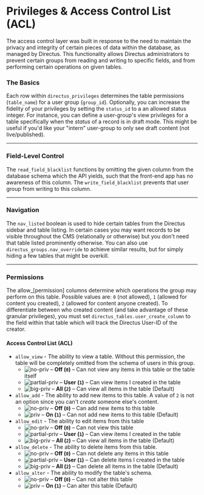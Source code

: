 # Privileges & Access Control List (ACL)

The access control layer was built in response to the need to maintain the privacy and integrity of certain pieces of data within the database, as managed by Directus. This functionality allows Directus administrators to prevent certain groups from reading and writing to specific fields, and from performing certain operations on given tables. 

### The Basics
Each row within `directus_privileges` determines the table permissions (`table_name`) for a user group (`group_id`). Optionally, you can increase the fidelity of your privileges by setting the `status_id` to a an allowed status integer. For instance, you can define a user-group's view privileges for a table specifically  when the _status_ of a record is in draft mode. This might be useful if you'd like your "intern" user-group to only see draft content (not live/published).

----------

### Field-Level Control
The `read_field_blacklist` functions by omitting the given column from the database schema which the API yields, such that the front-end app has no awareness of this column. The `write_field_blacklist` prevents that user group from writing to this column.

----------

### Navigation
The `nav_listed` boolean is used to hide certain tables from the Directus sidebar and table listing. In certain cases you may want records to be visible throughout the CMS (relationally or otherwise) but you don't need that table listed prominently otherwise. You can also use `directus_groups.nav_override` to achieve similar results, but for simply hiding a few tables that might be overkill.

----------

### Permissions
The allow_[permission] columns determine which operations the group may perform on this table. Possible values are: `0` (not allowed), `1` (allowed for content you created), `2` (allowed for content anyone created). To differentiate between who created content (and take advantage of these granular privileges), you must set `directus_tables.user_create_column` to the field within that table which will track the Directus User-ID of the creator.

#### Access Control List (ACL)
* `allow_view` - The ability to view a table. Without this permission, the table will be completely omitted from the schema of users in this group.
  * ![no-priv](http://getdirectus.com/assets/imgs/docs/no-priv.png) – **Off (`0`)** – Can not view any items in this table or the table itself
  * ![partial-priv](http://getdirectus.com/assets/imgs/docs/partial-priv.png) – **User (`1`)** – Can view items I created in the table
  * ![big-priv](http://getdirectus.com/assets/imgs/docs/big-priv.png) – **All (`2`)** – Can view all items in the table (Default)
* `allow_add` - The ability to add new items to this table. A value of `2` is not an option since you can't _create_ someone else's content.
  * ![no-priv](http://getdirectus.com/assets/imgs/docs/no-priv.png) – **Off (`0`)** – Can add new items to this table
  * ![priv](http://getdirectus.com/assets/imgs/docs/priv.png) – **On (`1`)** – Can not add new items to this table (Default)
* `allow_edit` - The ability to edit items from this table
  * ![no-priv](http://getdirectus.com/assets/imgs/docs/no-priv.png) – **Off (`0`)** – Can not view this table
  * ![partial-priv](http://getdirectus.com/assets/imgs/docs/partial-priv.png) – **User (`1`)** – Can view items I created in the table
  * ![big-priv](http://getdirectus.com/assets/imgs/docs/big-priv.png) – **All (`2`)** – Can view all items in the table (Default)
* `allow_delete` - The ability to delete items from this table. 
  * ![no-priv](http://getdirectus.com/assets/imgs/docs/no-priv.png) – **Off (`0`)** – Can not delete any items in this table
  * ![partial-priv](http://getdirectus.com/assets/imgs/docs/partial-priv.png) – **User (`1`)** – Can delete items I created in the table
  * ![big-priv](http://getdirectus.com/assets/imgs/docs/big-priv.png) – **All (`2`)** – Can delete all items in the table (Default)
* `allow_alter` - The ability to modify the table's schema.
  * ![no-priv](http://getdirectus.com/assets/imgs/docs/no-priv.png) – **Off (`0`)** – Can not alter this table
  * ![priv](http://getdirectus.com/assets/imgs/docs/priv.png) – **On (`1`)** – Can alter this table (Default)
